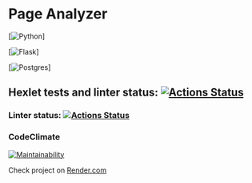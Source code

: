 # Page Analyzer

[![Python](https://img.shields.io/badge/Python-3776AB?logo=python&logoColor=fff)]

[![Flask](https://img.shields.io/badge/Flask-000?logo=flask&logoColor=fff)]

[![Postgres](https://img.shields.io/badge/Postgres-%23316192.svg?logo=postgresql&logoColor=white)]

## Hexlet tests and linter status: [![Actions Status](https://github.com/toro89rus/python-project-83/actions/workflows/hexlet-check.yml/badge.svg)](https://github.com/toro89rus/python-project-83/actions)

### Linter status: [![Actions Status](https://github.com/toro89rus/python-project-83/actions/workflows/lint-and-test.yml/badge.svg)](https://github.com/toro89rus/python-project-83/actions)

### CodeClimate

[![Maintainability](https://api.codeclimate.com/v1/badges/e93115cb3814cdf62520/maintainability)](https://codeclimate.com/github/toro89rus/python-project-83/maintainability)

Check project on [Render.com](https://python-project-83-dkf1.onrender.com/)
